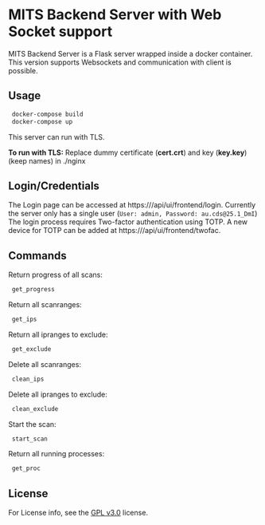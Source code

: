 # MITS Backend Server with Web Socket support  

MITS Backend Server is a Flask server wrapped inside a docker container.  
This version supports Websockets and communication with client is possible.  

## Usage
```bash
 docker-compose build
 docker-compose up 
```

This server can run with TLS.

__To run with TLS:__
Replace dummy certificate (__cert.crt__) and key (__key.key__) (keep names) in ./nginx

## Login/Credentials
The Login page can be accessed at https://<your-url>/api/ui/frontend/login. Currently the server only has a single user (`User: admin, Password: au.cds@25.1_DmI`)
The login process requires Two-factor authentication using TOTP. A new device for TOTP can be added at https://<your-url>/api/ui/frontend/twofac.

## Commands
Return progress of all scans:
```bash
 get_progress
```
Return all scanranges:
```bash
 get_ips
```
Return all ipranges to exclude:
```bash
 get_exclude
```
Delete all scanranges:
```bash
 clean_ips
```
Delete all ipranges to exclude:
```bash
 clean_exclude
```
Start the scan:
```bash
 start_scan
```
Return all running processes:
```bash
 get_proc
```

## License
For License info, see the [GPL v3.0](GPL-3.0.md) license.